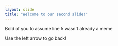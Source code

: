 ```yaml
---
layout: slide
title: "Welcome to our second slide!"
---
```

Bold of you to assume line 5 wasn't already a meme

Use the left arrow to go back!
